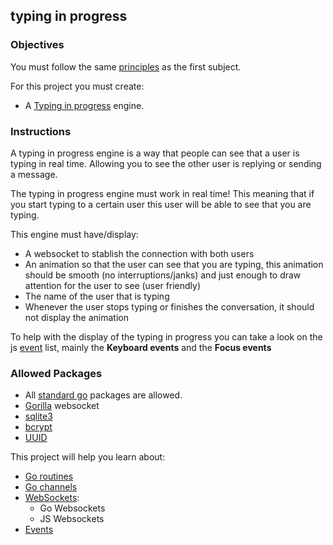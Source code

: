 ## typing in progress

### Objectives

You must follow the same [principles](../README.md) as the first subject.

For this project you must create:

- A [Typing in progress](https://i.insider.com/56996788dd0895a06c8b460c?width=1100&format=jpeg&auto=webp) engine.

### Instructions

A typing in progress engine is a way that people can see that a user is typing in real time. Allowing you to see the other user is replying or sending a message.

The typing in progress engine must work in real time! This meaning that if you start typing to a certain user this user will be able to see that you are typing.

This engine must have/display:

- A websocket to stablish the connection with both users
- An animation so that the user can see that you are typing, this animation should be smooth (no interruptions/janks) and just enough to draw attention for the user to see (user friendly)
- The name of the user that is typing
- Whenever the user stops typing or finishes the conversation, it should not display the animation

To help with the display of the typing in progress you can take a look on the js [event](https://developer.mozilla.org/en-US/docs/Web/Events) list, mainly the **Keyboard events** and the **Focus events**

### Allowed Packages

- All [standard go](https://golang.org/pkg/) packages are allowed.
- [Gorilla](https://pkg.go.dev/github.com/gorilla/websocket) websocket
- [sqlite3](https://github.com/mattn/go-sqlite3)
- [bcrypt](https://pkg.go.dev/golang.org/x/crypto/bcrypt)
- [UUID](https://github.com/gofrs/uuid)

This project will help you learn about:

- [Go routines](https://golangbot.com/goroutines/)
- [Go channels](https://medium.com/rungo/anatomy-of-channels-in-go-concurrency-in-go-1ec336086adb)
- [WebSockets](https://en.wikipedia.org/wiki/WebSocket):
  - Go Websockets
  - JS Websockets
- [Events](https://developer.mozilla.org/en-US/docs/Web/Events)
